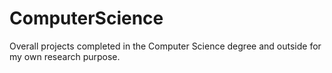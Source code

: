 # ComputerScience
Overall projects completed in the Computer Science degree and outside for my own research purpose.
